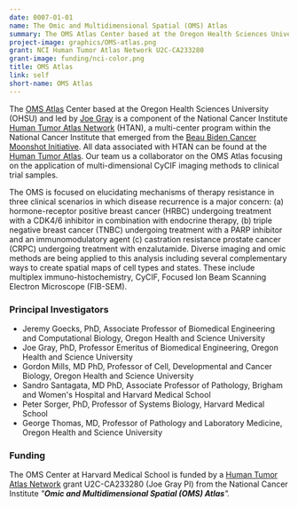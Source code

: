 ```yaml
---
date: 0007-01-01
name: The Omic and Multidimensional Spatial (OMS) Atlas
summary: The OMS Atlas Center based at the Oregon Health Sciences University (OHSU) and led by Joe Gray is a component of the National Cancer Institute Human Tumor Atlas Network (HTAN), a multi-center program within the National Cancer Institute that emerged from the Beau Biden Cancer Moonshot Initiative.
project-image: graphics/OMS-atlas.png
grant: NCI Human Tumor Atlas Network U2C-CA233280
grant-image: funding/nci-color.png
title: OMS Atlas
link: self
short-name: OMS Atlas
---
```


The [OMS Atlas](https://www.ohsu.edu/spatial-systems-biomedicine-center/omic-and-multidimensional-spatial-oms-human-tumor-atlas) Center based at the Oregon Health Sciences University (OHSU) and led by [Joe Gray](https://www.ohsu.edu/xd/education/schools/school-of-medicine/departments/basic-science-departments/biomedical-engineering/people/joe-gray.cfm) is a component of the National Cancer Institute [Human Tumor Atlas Network](https://www.cancer.gov/research/key-initiatives/moonshot-cancer-initiative/implementation/human-tumor-atlas) (HTAN), a multi-center program within the National Cancer Institute that emerged from the [Beau Biden Cancer Moonshot Initiative](https://www.cancer.gov/research/key-initiatives/moonshot-cancer-initiative). All data associated with HTAN can be found at the [Human Tumor Atlas](https://humantumoratlas.org/). Our team us a collaborator on the OMS Atlas focusing on the application of multi-dimensional CyCIF imaging methods to clinical trial samples.

The OMS is focused on elucidating mechanisms of therapy resistance in three clinical scenarios in which disease recurrence is a major concern: (a) hormone-receptor positive breast cancer (HRBC) undergoing treatment with a CDK4/6 inhibitor in combination with endocrine therapy, (b) triple negative breast cancer (TNBC) undergoing treatment with a PARP inhibitor and an immunomodulatory agent (c) castration resistance prostate cancer (CRPC) undergoing treatment with enzalutamide. Diverse imaging and omic methods are being applied to this analysis including several complementary ways to create spatial maps of cell types and states. These include multiplex immuno-histochemistry, CyCIF, Focused Ion Beam Scanning Electron Microscope (FIB-SEM).
### Principal Investigators
*  Jeremy Goecks, PhD, Associate Professor of Biomedical Engineering and Computational Biology, Oregon Health and Science University
*  Joe Gray, PhD, Professor Emeritus of Biomedical Engineering, Oregon Health and Science University
*  Gordon Mills, MD PhD, Professor of Cell, Developmental and Cancer Biology, Oregon Health and Science University
*  Sandro Santagata, MD PhD, Associate Professor of Pathology, Brigham and Women's Hospital and Harvard Medical School
* Peter Sorger, PhD, Professor of Systems Biology, Harvard Medical School
*  George Thomas, MD, Professor of Pathology and Laboratory Medicine, Oregon Health and Science University

### Funding
The OMS Center at Harvard Medical School is funded by a [Human Tumor Atlas Network](https://www.cancer.gov/research/key-initiatives/moonshot-cancer-initiative/implementation/human-tumor-atlas) grant U2C-CA233280 (Joe Gray PI) from the National Cancer Institute *"**Omic and Multidimensional Spatial (OMS) Atlas**".*
